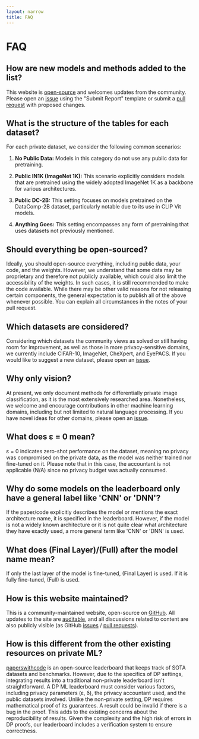 ```yaml
---
layout: narrow
title: FAQ
---
```


# FAQ

## How are new models and methods added to the list?

This website is [open-source][source] and welcomes updates from the community. Please open an [issue][issues] using the "Submit Report" template or submit
a [pull request][pulls] with proposed changes.


## What is the structure of the tables for each dataset?

For each private dataset, we consider the following common scenarios:

1. **No Public Data:** Models in this category do not use any public data for pretraining.

2. **Public IN1K (ImageNet 1K):** This scenario explicitly considers models that are pretrained using the widely adopted ImageNet 1K as a backbone for various architectures.

3. **Public DC-2B:** This setting focuses on models pretrained on the DataComp-2B dataset, particularly notable due to its use in CLIP Vit models.

4. **Anything Goes:** This setting encompasses any form of pretraining that uses datasets not previously mentioned.

## Should everything be open-sourced?

Ideally, you should open-source everything, including public data, your code, and the weights. However, we understand that some data may be proprietary and therefore not publicly available, which could also limit the accessibility of the weights. In such cases, it is still recommended to make the code available. While there may be other valid reasons for not releasing certain components, the general expectation is to publish all of the above whenever possible. You can explain all circumstances in the notes of your pull request.

## Which datasets are considered?

Considering which datasets the community views as solved or still having room for improvement, 
as well as those in more privacy-sensitive domains, we currently include CIFAR-10, ImageNet, CheXpert, 
and EyePACS. If you would like to suggest a new dataset, please open an [issue][issues].

## Why only vision?

At present, we only document methods for differentially private image classification, 
as it is the most extensively researched area. Nonetheless, we welcome and encourage 
contributions in other machine learning domains, including but not limited to natural 
language processing. If you have novel ideas for other domains, please open an [issue][issues].

## What does  &epsilon; = 0 mean?

&epsilon; = 0 indicates zero-shot performance on the dataset, meaning no privacy was compromised on the private data, as the model was neither trained nor fine-tuned on it. Please note that in this case, the accountant is not applicable (N/A) since no privacy budget was actually consumed.

## Why do some models on the leaderboard only have a general label like 'CNN' or 'DNN'?

If the paper/code explicitly describes the model or mentions the exact architecture name, 
it is specified in the leaderboard. However, if the model is not a widely known architecture 
or it is not quite clear what architecture they have exactly used, a more general term like 'CNN' 
or 'DNN' is used.

## What does (Final Layer)/(Full) after the model name mean?

If only the last layer of the model is fine-tuned, (Final Layer) is used. 
If it is fully fine-tuned, (Full) is used.

## How is this website maintained?

This is a community-maintained website, open-source on [GitHub][source]. All
updates to the site are [auditable][commits], and all discussions related to
content are also publicly visible (as GitHub [issues][issues] / [pull
requests][pulls]).


## How is this different from the other existing resources on private ML?

[paperswithcode][paperswithcode] is an open-source leaderboard that keeps track of
SOTA datasets and benchmarks. However, due to the specifics of DP settings, 
integrating results into a traditional non-private leaderboard isn't straightforward.
A DP ML leaderboard must consider various factors, including privacy parameters (&epsilon;, &delta;), 
the privacy accountant used, and the public datasets involved. Unlike the non-private setting, 
DP requires mathematical proof of its guarantees. A result could be invalid if there is a bug in the proof. 
This adds to the existing concerns about the reproducibility of results. 
Given the complexity and the high risk of errors in DP proofs, our leaderboard includes a verification system to ensure correctness.

[source]: https://github.com/AnonymousSubmissionDPML/AnonymousSubmissionDPML.github.io
[commits]: https://github.com/AnonymousSubmissionDPML/AnonymousSubmissionDPML.github.io/commits/main/

[issues]: https://github.com/AnonymousSubmissionDPML/AnonymousSubmissionDPML.github.io/issues
[pulls]: https://github.com/AnonymousSubmissionDPML/AnonymousSubmissionDPML.github.io/pulls

[paperswithcode]: https://paperswithcode.com/sota

